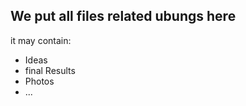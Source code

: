 ## We put all files related ubungs here

it may contain:
 * Ideas
 * final Results
 * Photos
 * ...
 
